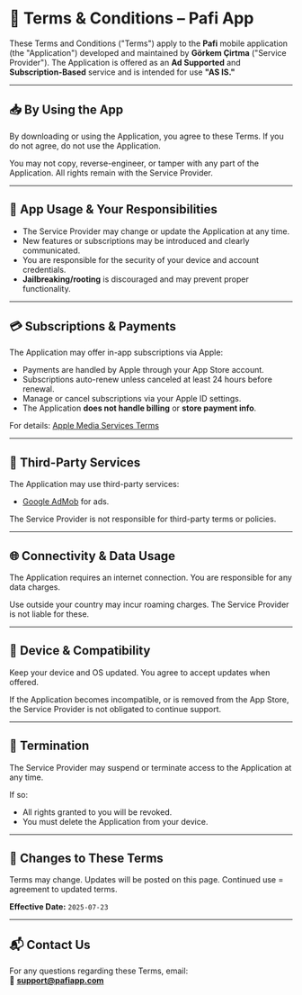 # 📄 Terms & Conditions – Pafi App

These Terms and Conditions ("Terms") apply to the **Pafi** mobile application (the "Application") developed and maintained by **Görkem Çirtma** ("Service Provider"). The Application is offered as an **Ad Supported** and **Subscription-Based** service and is intended for use **"AS IS."**

---

## 📥 By Using the App

By downloading or using the Application, you agree to these Terms. If you do not agree, do not use the Application.

You may not copy, reverse-engineer, or tamper with any part of the Application. All rights remain with the Service Provider.

---

## 🔧 App Usage & Your Responsibilities

- The Service Provider may change or update the Application at any time.
- New features or subscriptions may be introduced and clearly communicated.
- You are responsible for the security of your device and account credentials.
- **Jailbreaking/rooting** is discouraged and may prevent proper functionality.

---

## 💳 Subscriptions & Payments

The Application may offer in-app subscriptions via Apple:

- Payments are handled by Apple through your App Store account.
- Subscriptions auto-renew unless canceled at least 24 hours before renewal.
- Manage or cancel subscriptions via your Apple ID settings.
- The Application **does not handle billing** or **store payment info**.

For details: [Apple Media Services Terms](https://www.apple.com/legal/internet-services/itunes/)

---

## 🔗 Third-Party Services

The Application may use third-party services:

- [Google AdMob](https://developers.google.com/admob/terms) for ads.

The Service Provider is not responsible for third-party terms or policies.

---

## 🌐 Connectivity & Data Usage

The Application requires an internet connection. You are responsible for any data charges.

Use outside your country may incur roaming charges. The Service Provider is not liable for these.

---

## 🔋 Device & Compatibility

Keep your device and OS updated. You agree to accept updates when offered.

If the Application becomes incompatible, or is removed from the App Store, the Service Provider is not obligated to continue support.

---

## 🚫 Termination

The Service Provider may suspend or terminate access to the Application at any time.

If so:

- All rights granted to you will be revoked.
- You must delete the Application from your device.

---

## 🔄 Changes to These Terms

Terms may change. Updates will be posted on this page. Continued use = agreement to updated terms.

**Effective Date:** `2025-07-23`

---

## 📬 Contact Us

For any questions regarding these Terms, email:  
📧 **support@pafiapp.com**
